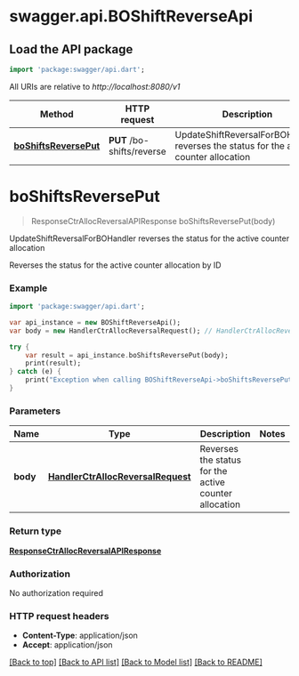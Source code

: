 # swagger.api.BOShiftReverseApi

## Load the API package
```dart
import 'package:swagger/api.dart';
```

All URIs are relative to *http://localhost:8080/v1*

Method | HTTP request | Description
------------- | ------------- | -------------
[**boShiftsReversePut**](BOShiftReverseApi.md#boShiftsReversePut) | **PUT** /bo-shifts/reverse | UpdateShiftReversalForBOHandler reverses the status for the active counter allocation

# **boShiftsReversePut**
> ResponseCtrAllocReversalAPIResponse boShiftsReversePut(body)

UpdateShiftReversalForBOHandler reverses the status for the active counter allocation

Reverses the status for the active counter allocation by ID

### Example
```dart
import 'package:swagger/api.dart';

var api_instance = new BOShiftReverseApi();
var body = new HandlerCtrAllocReversalRequest(); // HandlerCtrAllocReversalRequest | Reverses the status for the active counter allocation

try {
    var result = api_instance.boShiftsReversePut(body);
    print(result);
} catch (e) {
    print("Exception when calling BOShiftReverseApi->boShiftsReversePut: $e\n");
}
```

### Parameters

Name | Type | Description  | Notes
------------- | ------------- | ------------- | -------------
 **body** | [**HandlerCtrAllocReversalRequest**](HandlerCtrAllocReversalRequest.md)| Reverses the status for the active counter allocation | 

### Return type

[**ResponseCtrAllocReversalAPIResponse**](ResponseCtrAllocReversalAPIResponse.md)

### Authorization

No authorization required

### HTTP request headers

 - **Content-Type**: application/json
 - **Accept**: application/json

[[Back to top]](#) [[Back to API list]](../README.md#documentation-for-api-endpoints) [[Back to Model list]](../README.md#documentation-for-models) [[Back to README]](../README.md)

